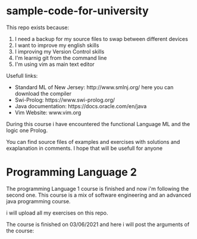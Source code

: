 ﻿# sample-code-for-university

This repo exists because:
<ol>
  <li>I need a backup for my source files to swap between different devices</li>
  <li>I want to improve my english skills</li>
  <li>I improving my Version Control skills</li>
  <li>I'm learnig git from the command line</li>
  <li>I'm using vim as main text editor</li>
</ol>

Usefull links: <br>
<ul>
  <li>Standard ML of New Jersey: http://www.smlnj.org/ here you can download the compiler</li>
  <li>Swi-Prolog: https://www.swi-prolog.org/</li> 
  <li>Java documentation: https://docs.oracle.com/en/java</li>
  <li>Vim Website: www.vim.org</li>
</ul>

During this course i have encountered the functional Language ML and the logic one Prolog.

You can find source files of examples and exercises with solutions and exaplanation in comments. I hope that will be usefull for anyone 

# Programming Language 2

The programming Language 1 course is finished and now i'm following the second one.
This course is a mix of software engineering and an advanced java programming course.  

i will upload all my exercises on this repo.

The course is finished on 03/06/2021 and here i will post the arguments of the course:
